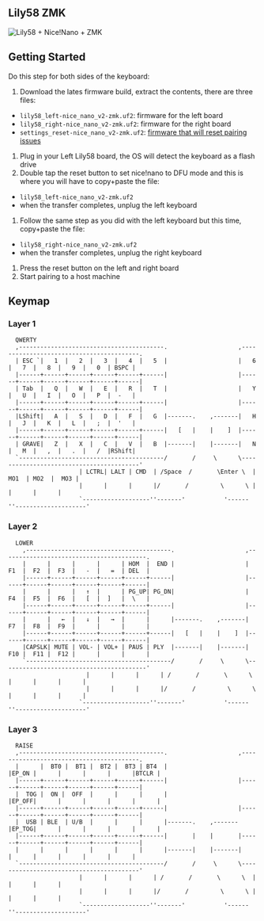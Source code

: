 Lily58 ZMK
---

![Lily58 + Nice!Nano + ZMK](https://i.imgur.com/7F8jajQ.jpg)

Getting Started
---

Do this step for both sides of the keyboard:

1. Download the lates firmware build, extract the contents, there are three files:
  - `lily58_left-nice_nano_v2-zmk.uf2`: firmware for the left board
  - `lily58_right-nice_nano_v2-zmk.uf2`: firmware for the right board
  - `settings_reset-nice_nano_v2-zmk.uf2`: [firmware that will reset pairing issues](https://zmk.dev/docs/troubleshooting#split-keyboard-halves-unable-to-pair)
1. Plug in your Left Lily58 board, the OS will detect the keyboard as a flash drive
1. Double tap the reset button to set nice!nano to DFU mode and this is where you will
   have to copy+paste the file:
  - `lily58_left-nice_nano_v2-zmk.uf2`
  - when the transfer completes, unplug the left keyboard
1. Follow the same step as you did with the left keyboard but this time, copy+paste
   the file:
  - `lily58_right-nice_nano_v2-zmk.uf2`
  - when the transfer completes, unplug the right keyboard
1. Press the reset button on the left and right board
1. Start pairing to a host machine

Keymap
---

### Layer 1

```
  QWERTY
  ,-----------------------------------------.                    ,-----------------------------------------.
  | ESC `|   1  |   2  |   3  |   4  |   5  |                    |   6  |   7  |   8  |   9  |   0  | BSPC |
  |------+------+------+------+------+------|                    |------+------+------+------+------+------|
  | Tab  |   Q  |   W  |   E  |   R  |   T  |                    |   Y  |   U  |   I  |   O  |   P  |  -   |
  |------+------+------+------+------+------|                    |------+------+------+------+------+------|
  |LShift|   A  |   S  |   D  |   F  |   G  |-------.    ,-------|   H  |   J  |   K  |   L  |   ;  |  '   |
  |------+------+------+------+------+------|   [   |    |    ]  |------+------+------+------+------+------|
  | GRAVE|   Z  |   X  |   C  |   V  |   B  |-------|    |-------|   N  |   M  |   ,  |   .  |   /  |RShift|
  `-----------------------------------------/       /     \      \-----------------------------------------'
                    | LCTRL| LALT | CMD  | /Space  /       \Enter \  | MO1  | MO2  |  MO3 |
                    |      |      |      |/       /         \      \ |      |      |      |
                    `-------------------''-------'           '------''--------------------'
```

### Layer 2

```
  LOWER
	,-----------------------------------------.                    ,-----------------------------------------.
	|      |      |      |      | HOM  |  END |                    |  F1  |  F2  |  F3  |   -  |   =  | DEL  |
	|------+------+------+------+------+------|                    |------+------+------+------+------+------|
	|      |      |   ↑  |      | PG_UP| PG_DN|                    |  F4  |  F5  |  F6  |   [  |  ]   |  \   |
	|------+------+------+------+------+------|                    |------+------+------+------+------+------|
	|      |   ←  |   ↓  |   →  |      |      |-------.    ,-------|  F7  |  F8  |  F9  |      |      |      |
	|------+------+------+------+------+------|   [   |    |    ]  |------+------+------+------+------+------|
	|CAPSLK| MUTE | VOL- | VOL+ | PAUS | PLY  |-------|    |-------|  F10 |  F11 |  F12 |      |      |      |
	`-----------------------------------------/       /     \      \-----------------------------------------'
	                  |      |      |      | /       /       \      \  |      |      |      |
	                  |      |      |      |/       /         \      \ |      |      |      |
                    `-------------------''-------'           '------''--------------------'

```


### Layer 3

```
  RAISE
  ,-----------------------------------------.                    ,-----------------------------------------.
  |      |  BT0 |  BT1 |  BT2 |  BT3 | BT4  |                    |EP_ON |      |      |      |      |BTCLR |
  |------+------+------+------+------+------|                    |------+------+------+------+------+------|
  |  TOG |  ON |  OFF  |      |      |      |                    |EP_OFF|      |      |      |      |      |
  |------+------+------+------+------+------|                    |------+------+------+------+------+------|
  |  USB | BLE  | U/B  |      |      |      |-------.    ,-------|EP_TOG|      |      |      |      |      |
  |------+------+------+------+------+------|       |    |       |------+------+------+------+------+------|
  |      |      |      |      |      |      |-------|    |-------|      |      |      |      |      |      |
  `-----------------------------------------/       /     \      \-----------------------------------------'
                    |      |      |      | /       /       \      \  |      |      |      |
                    |      |      |      |/       /         \      \ |      |      |      |
                    `-------------------''-------'           '------''--------------------'
```
